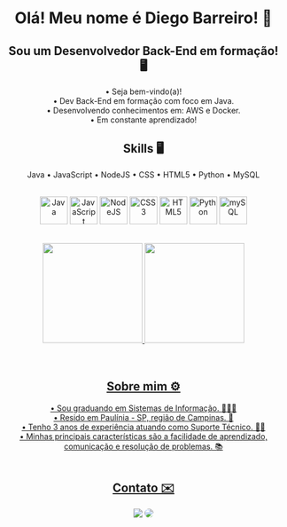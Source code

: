 <h1 align="center"> Olá! Meu nome é Diego Barreiro! 👋 </h1>

<h2 align="center"> Sou um Desenvolvedor Back-End em formação! 🖥️ </h2>
<div align="center"> 
  • Seja bem-vindo(a)!<br> 
  • Dev Back-End em formação com foco em Java. <br>
  • Desenvolvendo conhecimentos em: AWS e Docker. <br>
  • Em constante aprendizado! 
</div>

<h2 align="center"> Skills 🖥️ </h2>
<div align="center">
Java • JavaScript • NodeJS • CSS • HTML5 • Python • MySQL <p>
  <br>
<img height= "50rem" alt="Java" src="https://img.icons8.com/?size=512&id=13679&format=png"/>
<img height= "50rem" alt="JavaScript" src="https://user-images.githubusercontent.com/109265005/221436214-92d2f3aa-215c-4501-acab-23c3b6aff1cd.svg" />
<img height= "50rem" alt="NodeJS" src="https://user-images.githubusercontent.com/109265005/221436733-fb3cae0c-8a0f-4c08-bd2a-6743ac439fe3.svg" />
<img height= "50rem" alt="CSS3" src="https://user-images.githubusercontent.com/109265005/221436667-7649df5e-77ef-4843-8902-bc6588e1cacd.svg" />
<img height= "50rem" alt="HTML5" src="https://user-images.githubusercontent.com/109265005/221436708-daab3b8f-0d98-4bda-8c5b-fdf1dfe399f5.svg" />
<img height= "50rem" alt="Python" src="https://img.icons8.com/external-sbts2018-flat-sbts2018/256/external-python-basic-ui-elements-2.3-sbts2018-flat-sbts2018.png" />
<img height= "50rem" alt="mySQL" src="https://user-images.githubusercontent.com/109265005/221436911-c9913bc7-eaa6-4ed2-8e56-1870cebd3b7e.svg" />
  </p>
</div>
<br>

<div align="center">
   <a href="https://github.com/mandudiego">
   <img height="180em" src="https://github-readme-stats.vercel.app/api?username=mandudiego&show_icons=true&theme=dark&include_all_commits=true&count_private=true"/>
   <img height="180em" src="https://github-readme-stats.vercel.app/api/top-langs/?username=mandudiego&layout=compact&langs_count=6&theme=dark"/>
</div>
     
<br>
<br>

<h2 align="center"> Sobre mim ⚙️</h2>
<div align="center">
• Sou graduando em Sistemas de Informação. 🧑🏻‍🔬 <br>
• Resido em Paulínia - SP, região de Campinas. 📍 <br>
• Tenho 3 anos de experiência atuando como Suporte Técnico. 👨‍💻<br>
• Minhas principais características são a facilidade de aprendizado, comunicação e resolução de problemas. 📚 
</div>
<br>
<h2 align="center"> Contato ✉️</h2>
<div align="center"> 
<a href = "mailto:d.mandubarreiro@gmail.com"> <img src="https://img.shields.io/badge/-Gmail-%23333?style=for-the-badge&logo=gmail&logoColor=white" target="_blank"></a>
<a href="https://www.linkedin.com/in/diego-mandu0202/" target="_blank"><img src="https://img.shields.io/badge/-LinkedIn-%230077B5?style=for-the-badge&logo=linkedin&logoColor=white" style="border-radius: 30px" target="_blank"></a> 
 </div>

